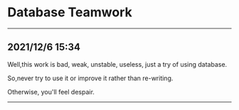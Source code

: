 # Database Teamwork

---
2021/12/6 15:34
---

Well,this work is bad, weak, unstable, useless, just a try of using database.

So,never try to use it or improve it rather than re-writing.

Otherwise, you'll feel despair.

---